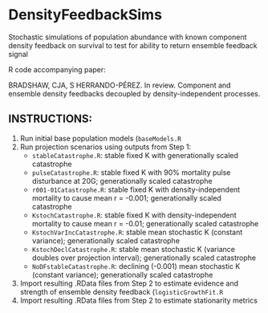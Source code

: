# DensityFeedbackSims
Stochastic simulations of population abundance with known component density feedback on survival to test for ability to return ensemble feedback signal

R code accompanying paper:

BRADSHAW, CJA, S HERRANDO-PÉREZ. In review. Component and ensemble density feedbacks decoupled by density-independent processes. 

## INSTRUCTIONS:

1. Run initial base population models (<code>baseModels.R</code>
2. Run projection scenarios using outputs from Step 1:
    - <code>stableCatastrophe.R</code>: stable fixed K with generationally scaled catastrophe
    - <code>pulseCatastrophe.R</code>: stable fixed K with 90% mortality pulse disturbance at 20G; generationally scaled catastrophe
    - <code>r001-01Catastrophe.R</code>: stable fixed K with density-independent mortality to cause mean r = -0.001; generationally scaled catastrophe
    - <code>KstochCatastrophe.R</code>: stable fixed K with density-independent mortality to cause mean r = -0.01; generationally scaled catastrophe
    - <code>KstochVarIncCatastrophe.R</code>: stable mean stochastic K (constant variance); generationally scaled catastrophe
    - <code>KstochDeclCatastrophe.R</code>: stable mean stochastic K (variance doubles over projection interval); generationally scaled catastrophe
    - <code>NoDFstableCatastrophe.R</code>: declining (-0.001) mean stochastic K (constant variance); generationally scaled catastrophe
4. Import resulting .RData files from Step 2 to estimate evidence and strength of ensemble density feedback (<code>logisticGrowthFit.R</code>
5. Import resulting .RData files from Step 2 to estimate stationarity metrics



